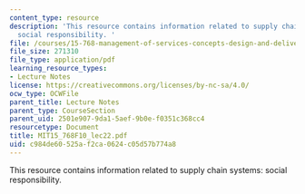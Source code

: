 ```yaml
---
content_type: resource
description: 'This resource contains information related to supply chain systems:
  social responsibility. '
file: /courses/15-768-management-of-services-concepts-design-and-delivery-fall-2010/c984de60525af2ca0624c05d57b774a8_MIT15_768F10_lec22.pdf
file_size: 271310
file_type: application/pdf
learning_resource_types:
- Lecture Notes
license: https://creativecommons.org/licenses/by-nc-sa/4.0/
ocw_type: OCWFile
parent_title: Lecture Notes
parent_type: CourseSection
parent_uid: 2501e907-9da1-5aef-9b0e-f0351c368cc4
resourcetype: Document
title: MIT15_768F10_lec22.pdf
uid: c984de60-525a-f2ca-0624-c05d57b774a8
---
```

This resource contains information related to supply chain systems: social responsibility. 